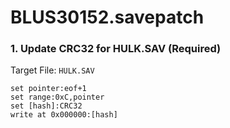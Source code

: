 # BLUS30152.savepatch

### 1. Update CRC32 for HULK.SAV (Required)

Target File: `HULK.SAV`

```
set pointer:eof+1
set range:0xC,pointer
set [hash]:CRC32
write at 0x000000:[hash]
```

